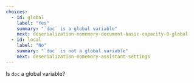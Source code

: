 ```yaml
---
choices:
  - id: global
    label: "Yes"
    summary: "`doc` is a global variable"
    next: deserialization-nomemory-document-basic-capacity-0-global
  - id: local
    label: "No"
    summary: "`doc` is not a global variable"
    next: deserialization-nomemory-assistant-settings
--- 
```


Is `doc` a global variable?